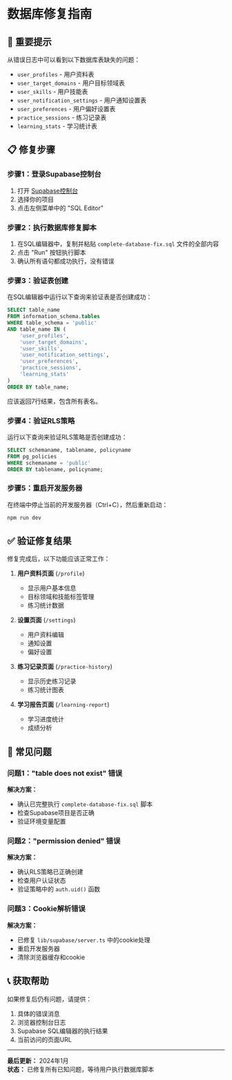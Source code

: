 # 数据库修复指南

## 🚨 重要提示

从错误日志中可以看到以下数据库表缺失的问题：
- `user_profiles` - 用户资料表
- `user_target_domains` - 用户目标领域表
- `user_skills` - 用户技能表
- `user_notification_settings` - 用户通知设置表
- `user_preferences` - 用户偏好设置表
- `practice_sessions` - 练习记录表
- `learning_stats` - 学习统计表

## 📋 修复步骤

### 步骤1：登录Supabase控制台

1. 打开 [Supabase控制台](https://supabase.com/dashboard)
2. 选择你的项目
3. 点击左侧菜单中的 "SQL Editor"

### 步骤2：执行数据库修复脚本

1. 在SQL编辑器中，复制并粘贴 `complete-database-fix.sql` 文件的全部内容
2. 点击 "Run" 按钮执行脚本
3. 确认所有语句都成功执行，没有错误

### 步骤3：验证表创建

在SQL编辑器中运行以下查询来验证表是否创建成功：

```sql
SELECT table_name 
FROM information_schema.tables 
WHERE table_schema = 'public' 
AND table_name IN (
    'user_profiles',
    'user_target_domains', 
    'user_skills',
    'user_notification_settings',
    'user_preferences',
    'practice_sessions',
    'learning_stats'
)
ORDER BY table_name;
```

应该返回7行结果，包含所有表名。

### 步骤4：验证RLS策略

运行以下查询来验证RLS策略是否创建成功：

```sql
SELECT schemaname, tablename, policyname 
FROM pg_policies 
WHERE schemaname = 'public'
ORDER BY tablename, policyname;
```

### 步骤5：重启开发服务器

在终端中停止当前的开发服务器（Ctrl+C），然后重新启动：

```bash
npm run dev
```

## ✅ 验证修复结果

修复完成后，以下功能应该正常工作：

1. **用户资料页面** (`/profile`)
   - 显示用户基本信息
   - 目标领域和技能标签管理
   - 练习统计数据

2. **设置页面** (`/settings`)
   - 用户资料编辑
   - 通知设置
   - 偏好设置

3. **练习记录页面** (`/practice-history`)
   - 显示历史练习记录
   - 练习统计图表

4. **学习报告页面** (`/learning-report`)
   - 学习进度统计
   - 成绩分析

## 🐛 常见问题

### 问题1："table does not exist" 错误

**解决方案：**
- 确认已完整执行 `complete-database-fix.sql` 脚本
- 检查Supabase项目是否正确
- 验证环境变量配置

### 问题2："permission denied" 错误

**解决方案：**
- 确认RLS策略已正确创建
- 检查用户认证状态
- 验证策略中的 `auth.uid()` 函数

### 问题3：Cookie解析错误

**解决方案：**
- 已修复 `lib/supabase/server.ts` 中的cookie处理
- 重启开发服务器
- 清除浏览器缓存和cookie

## 📞 获取帮助

如果修复后仍有问题，请提供：
1. 具体的错误消息
2. 浏览器控制台日志
3. Supabase SQL编辑器的执行结果
4. 当前访问的页面URL

---

**最后更新：** 2024年1月  
**状态：** 已修复所有已知问题，等待用户执行数据库脚本